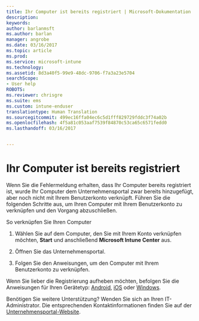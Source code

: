 ```yaml
---
title: Ihr Computer ist bereits registriert | Microsoft-Dokumentation
description: 
keywords: 
author: barlanmsft
ms.author: barlan
manager: angrobe
ms.date: 03/16/2017
ms.topic: article
ms.prod: 
ms.service: microsoft-intune
ms.technology: 
ms.assetid: 8d3a40f5-99e9-48dc-9706-f7a3a23e5704
searchScope:
- User help
ROBOTS: 
ms.reviewer: chrisgre
ms.suite: ems
ms.custom: intune-enduser
translationtype: Human Translation
ms.sourcegitcommit: 499ec16ffa04ec6c5d1fff829729fddc3f74a02b
ms.openlocfilehash: 4f5a81c053aaf7539f84870c53ca65c6571fedd0
ms.lasthandoff: 03/16/2017


---
```


# <a name="your-computer-is-already-enrolled"></a>Ihr Computer ist bereits registriert

Wenn Sie die Fehlermeldung erhalten, dass Ihr Computer bereits registriert ist, wurde Ihr Computer dem Unternehmensportal zwar bereits hinzugefügt, aber noch nicht mit Ihrem Benutzerkonto verknüpft. Führen Sie die folgenden Schritte aus, um Ihren Computer mit Ihrem Benutzerkonto zu verknüpfen und den Vorgang abzuschließen.  

So verknüpfen Sie Ihren Computer

1.  Wählen Sie auf dem Computer, den Sie mit Ihrem Konto verknüpfen möchten, **Start** und anschließend **Microsoft Intune Center** aus.

2.  Öffnen Sie das Unternehmensportal.

3.  Folgen Sie den Anweisungen, um den Computer mit Ihrem Benutzerkonto zu verknüpfen.

Wenn Sie lieber die Registrierung aufheben möchten, befolgen Sie die Anweisungen für Ihren Gerätetyp: [Android](unenroll-your-device-from-intune-android.md), [iOS](unenroll-your-device-from-intune-ios.md) oder [Windows](unenroll-your-device-from-intune-windows.md).

Benötigen Sie weitere Unterstützung? Wenden Sie sich an Ihren IT-Administrator. Die entsprechenden Kontaktinformationen finden Sie auf der [Unternehmensportal-Website](http://portal.manage.microsoft.com).

